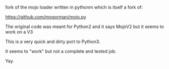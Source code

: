 fork of the mojo loader written in pythonm which is itself a fork of:

https://github.com/mogorman/mojo.py


The original code was meant for Python2 and it says MojoV2 but it seems to work on a V3 

This is a very quick and dirty port to Python3. 

It seems to "work" but not a complete and tested job. 

Yay.







